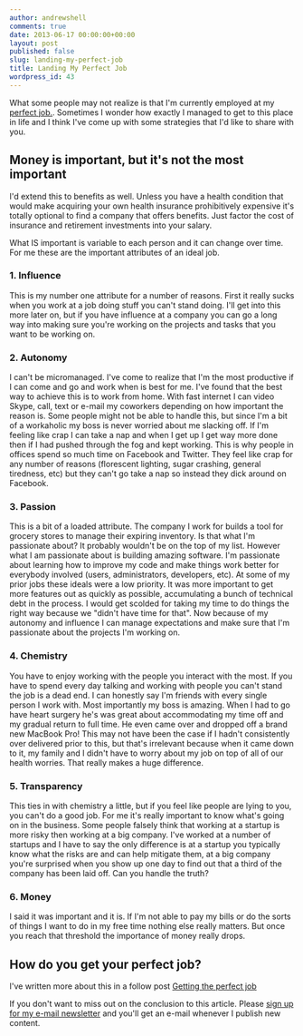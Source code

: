 ```yaml
---
author: andrewshell
comments: true
date: 2013-06-17 00:00:00+00:00
layout: post
published: false
slug: landing-my-perfect-job
title: Landing My Perfect Job
wordpress_id: 43
---
```


What some people may not
realize is that I'm currently employed at my [perfect
job.](http://www.datecheckpro.com/).  Sometimes I wonder how exactly I managed
to get to this place in life and I think I've come up with some strategies that
I'd like to share with you.

## Money is important, but it's not the most important

I'd extend this to benefits as well.  Unless you have a health condition that
would make acquiring your own health insurance prohibitively expensive it's
totally optional to find a company that offers benefits.  Just factor the cost
of insurance and retirement investments into your salary.

What IS important is variable to each person and it can change over time. For me
these are the important attributes of an ideal job.

### 1. Influence

This is my number one attribute for a number of reasons.  First it really sucks
when you work at a job doing stuff you can't stand doing.  I'll get into this
more later on, but if you have influence at a company you can go a long way into
making sure you're working on the projects and tasks that you want to be working
on.

### 2. Autonomy

I can't be micromanaged.  I've come to realize that I'm the most productive if I
can come and go and work when is best for me.  I've found that the best way to
achieve this is to work from home.  With fast internet I can video Skype, call,
text or e-mail my coworkers depending on how important the reason is.  Some
people might not be able to handle this, but since I'm a bit of a workaholic my
boss is never worried about me slacking off.  If I'm feeling like crap I can
take a nap and when I get up I get way more done then if I had pushed through
the fog and kept working.  This is why people in offices spend so much time on
Facebook and Twitter.  They feel like crap for any number of reasons (florescent
lighting, sugar crashing, general tiredness, etc) but they can't go take a nap
so instead they dick around on Facebook.

### 3. Passion

This is a bit of a loaded attribute.  The company I work for builds a tool for
grocery stores to manage their expiring inventory.  Is that what I'm passionate
about?  It probably wouldn't be on the top of my list.  However what I am
passionate about is building amazing software.  I'm passionate about learning
how to improve my code and make things work better for everybody involved
(users, administrators, developers, etc).  At some of my prior jobs these ideals
were a low priority.  It was more important to get more features out as quickly
as possible, accumulating a bunch of technical debt in the process.  I would get
scolded for taking my time to do things the right way because we "didn't have
time for that".  Now because of my autonomy and influence I can manage
expectations and make sure that I'm passionate about the projects I'm working
on.

### 4. Chemistry

You have to enjoy working with the people you interact with the most.  If you
have to spend every day talking and working with people you can't stand the job
is a dead end.  I can honestly say I'm friends with every single person I work
with.  Most importantly my boss is amazing. When I had to go have heart surgery
he's was great about accommodating my time off and my gradual return to full
time.  He even came over and dropped off a brand new MacBook Pro!  This may not
have been the case if I hadn't consistently over delivered prior to this, but
that's irrelevant because when it came down to it, my family and I didn't have
to worry about my job on top of all of our health worries.  That really makes a
huge difference.

### 5. Transparency

This ties in with chemistry a little, but if you feel like people are lying to
you, you can't do a good job.  For me it's really important to know what's going
on in the business.  Some people falsely think that working at a startup is more
risky then working at a big company.  I've worked at a number of startups and I
have to say the only difference is at a startup you typically know what the
risks are and can help mitigate them, at a big company you're surprised when you
show up one day to find out that a third of the company has been laid off. Can
you handle the truth?

### 6. Money

I said it was important and it is.  If I'm not able to pay my bills or do the
sorts of things I want to do in my free time nothing else really matters.  But
once you reach that threshold the importance of money really drops.

## How do you get your perfect job?

I've written more about this in a follow post [Getting the perfect job](/getting-the-perfect-job/)

If you don't want to miss out on the conclusion to this article.  Please [sign
up for my e-mail newsletter](http://eepurl.com/K3PV) and you'll get an e-mail
whenever I publish new content.
